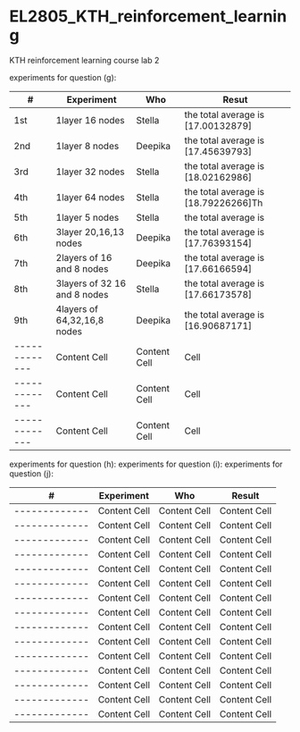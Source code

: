 # EL2805_KTH_reinforcement_learning
KTH reinforcement learning course lab 2 

experiments for question (g): &nbsp;  


| #  | Experiment  | Who |Resut |
| -------------| ------------- | ------------- | ------------- |
|1st|            1layer 16 nodes  | Stella  | the total average is [17.00132879]  |
| 2nd|              1layer 8 nodes| Deepika | the total average is [17.45639793]  |
| 3rd|            1layer 32 nodes | Stella  | the total average is [18.02162986] |
| 4th|            1layer 64 nodes | Stella  | the total average is [18.79226266]Th|
| 5th|            1layer 5 nodes | Stella  | the total average is |
| 6th|            3layer  20,16,13 nodes | Deepika  | the total average is [17.76393154]|
| 7th|  2layers of 16 and 8 nodes | Deepika | the total average is [17.66166594]  |
| 8th|3layers of 32 16 and 8 nodes| Stella  | the total average is [17.66173578]  |
| 9th| 4layers of 64,32,16,8 nodes  | Deepika  |  the total average is [16.90687171]  |
| -------------| Content Cell  | Content Cell  |  Cell  |
| -------------| Content Cell  | Content Cell  |  Cell  |
| -------------| Content Cell  | Content Cell  |  Cell  |


  
experiments for question (h):
experiments for question (i):
experiments for question (j):


| #| Experiment | Who  | Result  |
| -------------| -------------| -------------| -------------|
| -------------| Content Cell  | Content Cell  | Content Cell  |
| -------------| Content Cell  | Content Cell  | Content Cell  |
| -------------| Content Cell  | Content Cell  | Content Cell  |
| -------------| Content Cell  | Content Cell  | Content Cell  |
| -------------| Content Cell  | Content Cell  | Content Cell  |
| -------------| Content Cell  | Content Cell  | Content Cell  |
| -------------| Content Cell  | Content Cell  | Content Cell  |
| -------------| Content Cell  | Content Cell  | Content Cell  |
| -------------| Content Cell  | Content Cell  | Content Cell  |
| -------------| Content Cell  | Content Cell  | Content Cell  |
| -------------| Content Cell  | Content Cell  | Content Cell  |
| -------------| Content Cell  | Content Cell  | Content Cell  |
| -------------| Content Cell  | Content Cell  | Content Cell  |
| -------------| Content Cell  | Content Cell  | Content Cell  |
| -------------| Content Cell  | Content Cell  | Content Cell  |



